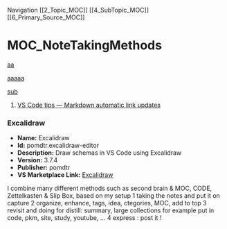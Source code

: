 Navigation 
[[2_Topic_MOC]]
[[4_SubTopic_MOC]]
[[6_Primary_Source_MOC]]

# MOC_NoteTakingMethods


[aa](../6_Slipbox/2_Capture/NoteTakingMethods.md)

[aaaaa](../9_Files/Resources/Images/NoteTemplates/cornell_note.png)

[sub](../4_MOC/2_Topic_MOC.md#index)




1. [VS Code tips — Markdown automatic link updates](https://www.youtube.com/watch?v=3hcN0yfOAzQ)


### Excalidraw

- **Name:** Excalidraw
- **Id:** pomdtr.excalidraw-editor
- **Description:** Draw schemas in VS Code using Excalidraw
- **Version:** 3.7.4
- **Publisher:** pomdtr
- **VS Marketplace Link:** [Excalidraw](https://marketplace.visualstudio.com/items?itemName=pomdtr.excalidraw-editor)




I combine many different methods such as second brain & MOC, CODE, Zettelkasten & Slip Box, 
based on my setup 
1 taking the notes and put it on capture
2 organize, enhance, tags, idea, ctegories, MOC, add to top
3 revisit and doing for distill: summary, large collections for example put in code, pkm, site, study, youtube, ...
4 express : post it !




